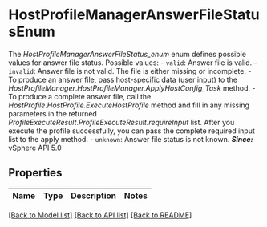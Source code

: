 # HostProfileManagerAnswerFileStatusEnum

The *HostProfileManagerAnswerFileStatus_enum* enum defines possible values for answer file status.  Possible values: - `valid`: Answer file is valid. - `invalid`: Answer file is not valid.      The file is either missing or incomplete.   - To produce an answer file, pass host-specific data (user input) to the     *HostProfileManager*.*HostProfileManager.ApplyHostConfig_Task*     method.   - To produce a complete answer file, call the     *HostProfile*.*HostProfile.ExecuteHostProfile*     method and fill in any missing parameters in the returned     *ProfileExecuteResult*.*ProfileExecuteResult.requireInput*     list. After you execute the profile successfully, you can pass the complete required     input list to the apply method. - `unknown`: Answer file status is not known.    ***Since:*** vSphere API 5.0 

## Properties
Name | Type | Description | Notes
------------ | ------------- | ------------- | -------------

[[Back to Model list]](../README.md#documentation-for-models) [[Back to API list]](../README.md#documentation-for-api-endpoints) [[Back to README]](../README.md)


